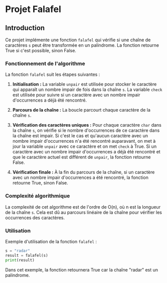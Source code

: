 # Projet Falafel

## Introduction

Ce projet implémente une fonction `falafel` qui vérifie si une chaîne de caractères `s` peut être transformée en un palindrome. La fonction retourne True si c'est possible, sinon False.

### Fonctionnement de l'algorithme

La fonction `falafel` suit les étapes suivantes :

1. **Initialisation :** La variable `unpair` est utilisée pour stocker le caractère qui apparaît un nombre impair de fois dans la chaîne `s`. La variable `check` est utilisée pour suivre si un caractère avec un nombre impair d'occurrences a déjà été rencontré.

2. **Parcours de la chaîne :** La boucle parcourt chaque caractère de la chaîne `s`.

3. **Vérification des caractères uniques :** Pour chaque caractère `char` dans la chaîne `s`, on vérifie si le nombre d'occurrences de ce caractère dans la chaîne est impair. Si c'est le cas et qu'aucun caractère avec un nombre impair d'occurrences n'a été rencontré auparavant, on met à jour la variable `unpair` avec ce caractère et on met `check` à True. Si un caractère avec un nombre impair d'occurrences a déjà été rencontré et que le caractère actuel est différent de `unpair`, la fonction retourne False.

4. **Vérification finale :** À la fin du parcours de la chaîne, si un caractère avec un nombre impair d'occurrences a été rencontré, la fonction retourne True, sinon False.

### Complexité algorithmique

La complexité de cet algorithme est de l'ordre de O(n), où n est la longueur de la chaîne `s`. Cela est dû au parcours linéaire de la chaîne pour vérifier les occurrences des caractères.

### Utilisation

Exemple d'utilisation de la fonction `falafel` :

```python
s = "radar"
result = falafel(s)
print(result)
```

Dans cet exemple, la fonction retournera True car la chaîne "radar" est un palindrome.

